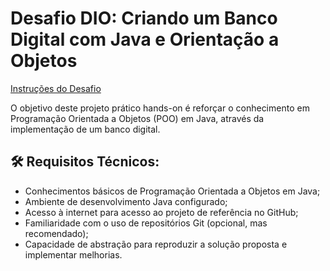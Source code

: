 # Desafio DIO: Criando um Banco Digital com Java e Orientação a Objetos

[Instruções do Desafio](https://github.com/falvojr/lab-banco-digital-oo)

O objetivo deste projeto prático hands-on é reforçar o conhecimento em Programação Orientada a Objetos (POO) em Java, através da implementação de um banco digital.

## 🛠️ Requisitos Técnicos:

- Conhecimentos básicos de Programação Orientada a Objetos em Java;
- Ambiente de desenvolvimento Java configurado;
- Acesso à internet para acesso ao projeto de referência no GitHub;
- Familiaridade com o uso de repositórios Git (opcional, mas recomendado);
- Capacidade de abstração para reproduzir a solução proposta e implementar melhorias.

##
